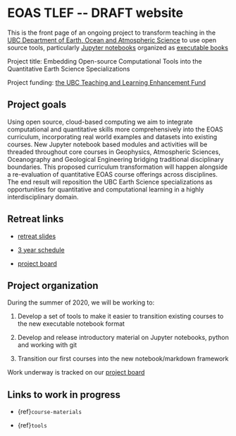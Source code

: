 # EOAS TLEF -- DRAFT website

This is the front page of an  ongoing project to transform teaching in the 
[UBC Department of Earth, Ocean and Atmospheric Science](https://www.eoas.ubc.ca) 
to use open source tools, particularly [Jupyter notebooks](https://www.jupyter.org) organized as [executable books](https://executablebooks.org/en/latest/)

Project title: Embedding Open-source Computational Tools into the Quantitative Earth Science Specializations

Project funding: [the UBC Teaching and Learning Enhancement Fund](https://tlef.ubc.ca/funded-proposals/entry/714/)


## Project goals

Using open source, cloud-based computing we aim to integrate computational and quantitative skills more comprehensively into the EOAS curriculum, incorporating real world examples and datasets into existing courses. New Jupyter notebook based modules and activities will be threaded throughout core courses in Geophysics, Atmospheric Sciences, Oceanography and Geological Engineering bridging traditional disciplinary boundaries. This proposed curriculum transformation will happen alongside a re-evaluation of quantitative EOAS course offerings across disciplines. The end result will reposition the UBC Earth Science specializations as opportunities for quantitative and computational learning in a highly interdisciplinary domain.

## Retreat links

- [retreat slides](https://phaustin.github.io/eoas-ubc.github.io/retreat_slideshow.slides.html)

- [3 year schedule](https://phaustin.github.io/eoas-ubc.github.io/pdffiles/project_timeline.pdf)

- [project board](https://github.com/eoas-ubc/eoas_tlef/projects/2)

## Project organization

During the summer of 2020, we will be working to:

1. Develop a set of tools to make it easier to transition existing courses
   to the new executable notebook format

2. Develop and release introductory material on Jupyter notebooks, python
   and working with git

3. Transition our first courses into the new notebook/markdown framework

Work underway is tracked on our [project board](https://github.com/eoas-ubc/eoas_tlef/projects/2)

## Links to work in progress
   
* {ref}`course-materials`

* {ref}`tools` 

